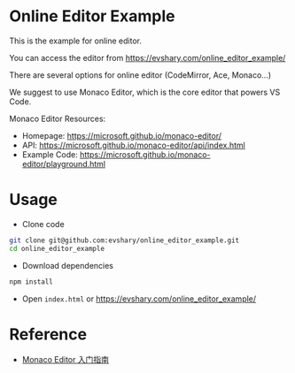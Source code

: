 # Online Editor Example

This is the example for online editor.

You can access the editor from https://evshary.com/online_editor_example/

There are several options for online editor (CodeMirror, Ace, Monaco...)

We suggest to use Monaco Editor, which is the core editor that powers VS Code.

Monaco Editor Resources:

* Homepage: https://microsoft.github.io/monaco-editor/
* API: https://microsoft.github.io/monaco-editor/api/index.html
* Example Code: https://microsoft.github.io/monaco-editor/playground.html

# Usage

* Clone code

```bash
git clone git@github.com:evshary/online_editor_example.git
cd online_editor_example
```

* Download dependencies

```bash
npm install
```

* Open `index.html` or https://evshary.com/online_editor_example/

# Reference

* [Monaco Editor 入门指南](https://www.luochang.ink/posts/monaco_editor_tutorial/)
